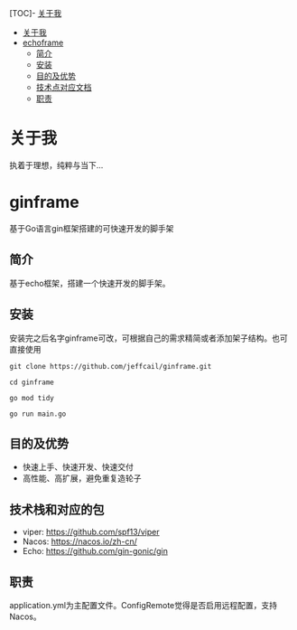 [TOC]- [关于我](#关于我)
- [关于我](#关于我)
- [echoframe](#ginframe)
    - [简介](#简介)
    - [安装](#安装)
    - [目的及优势](#目的及优势)
    - [技术点对应文档](#技术点对应文档)
    - [职责](#职责)
# 关于我
执着于理想，纯粹与当下...

# ginframe
基于Go语言gin框架搭建的可快速开发的脚手架


## 简介
基于echo框架，搭建一个快速开发的脚手架。

## 安装
安装完之后名字ginframe可改，可根据自己的需求精简或者添加架子结构。也可直接使用
```shell
git clone https://github.com/jeffcail/ginframe.git

cd ginframe

go mod tidy

go run main.go
```

## 目的及优势

* 快速上手、快速开发、快速交付
* 高性能、高扩展，避免重复造轮子

## 技术栈和对应的包
* viper: https://github.com/spf13/viper
* Nacos: https://nacos.io/zh-cn/
* Echo: https://github.com/gin-gonic/gin

## 职责
application.yml为主配置文件。ConfigRemote觉得是否启用远程配置，支持Nacos。
